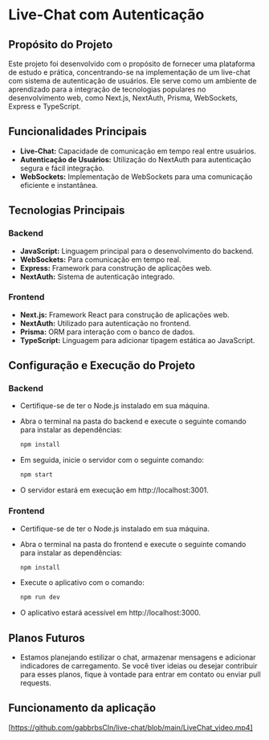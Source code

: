 # Live-Chat com Autenticação

## Propósito do Projeto

Este projeto foi desenvolvido com o propósito de fornecer uma plataforma de estudo e prática, concentrando-se na implementação de um live-chat com sistema de autenticação de usuários. Ele serve como um ambiente de aprendizado para a integração de tecnologias populares no desenvolvimento web, como Next.js, NextAuth, Prisma, WebSockets, Express e TypeScript.

## Funcionalidades Principais

- **Live-Chat:** Capacidade de comunicação em tempo real entre usuários.
- **Autenticação de Usuários:** Utilização do NextAuth para autenticação segura e fácil integração.
- **WebSockets:** Implementação de WebSockets para uma comunicação eficiente e instantânea.

## Tecnologias Principais

### Backend

- **JavaScript:** Linguagem principal para o desenvolvimento do backend.
- **WebSockets:** Para comunicação em tempo real.
- **Express:** Framework para construção de aplicações web.
- **NextAuth:** Sistema de autenticação integrado.

### Frontend

- **Next.js:** Framework React para construção de aplicações web.
- **NextAuth:** Utilizado para autenticação no frontend.
- **Prisma:** ORM para interação com o banco de dados.
- **TypeScript:** Linguagem para adicionar tipagem estática ao JavaScript.

## Configuração e Execução do Projeto

### Backend

- Certifique-se de ter o Node.js instalado em sua máquina.
- Abra o terminal na pasta do backend e execute o seguinte comando para instalar as dependências:

  ```bash
  npm install
- Em seguida, inicie o servidor com o seguinte comando:

  ```bash
  npm start
- O servidor estará em execução em http://localhost:3001.

### Frontend

- Certifique-se de ter o Node.js instalado em sua máquina.
- Abra o terminal na pasta do frontend e execute o seguinte comando para instalar as dependências:

  ```bash
  npm install
- Execute o aplicativo com o comando:
  ```bash
  npm run dev
- O aplicativo estará acessível em http://localhost:3000.

## Planos Futuros
- Estamos planejando estilizar o chat, armazenar mensagens e adicionar indicadores de carregamento. Se você tiver ideias ou desejar contribuir para esses planos, fique à vontade para entrar em contato ou enviar pull requests.
  
## Funcionamento da aplicação
[https://github.com/gabbrbsCIn/live-chat/blob/main/LiveChat_video.mp4]



